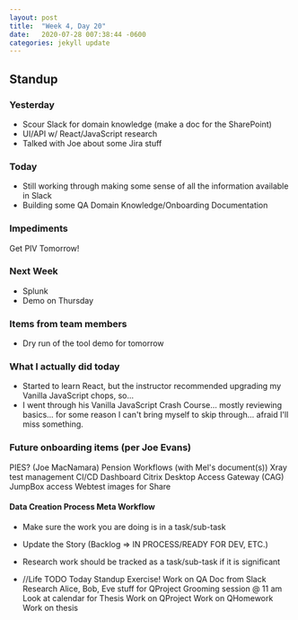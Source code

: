 ```yaml
---
layout: post
title:  "Week 4, Day 20"
date:   2020-07-28 007:38:44 -0600
categories: jekyll update
---
```


## Standup

### Yesterday
* Scour Slack for domain knowledge (make a doc for the SharePoint)
* UI/API w/ React/JavaScript research
* Talked with Joe about some Jira stuff

### Today
* Still working through making some sense of all the information available in Slack
* Building some QA Domain Knowledge/Onboarding Documentation

### Impediments
Get PIV Tomorrow!

### Next Week
* Splunk
* Demo on Thursday

### Items from team members
* Dry run of the tool demo for tomorrow


### What I actually did today
* Started to learn React, but the instructor recommended upgrading my Vanilla JavaScript chops, so...
* I went through his Vanilla JavaScript Crash Course... mostly reviewing basics... for some reason I can't bring myself to skip through... afraid I'll miss something.

### Future onboarding items (per Joe Evans)
PIES? (Joe MacNamara)
Pension Workflows (with Mel's document(s))
Xray test management
CI/CD Dashboard
Citrix Desktop Access Gateway (CAG)
JumpBox access
Webtest images for Share

#### Data Creation Process Meta Workflow
* Make sure the work you are doing is in a task/sub-task
* Update the Story (Backlog => IN PROCESS/READY FOR DEV, ETC.)
* Research work should be tracked as a task/sub-task if it is significant

* //Life TODO Today
Standup
Exercise!
Work on QA Doc from Slack
Research Alice, Bob, Eve stuff for QProject
Grooming session @ 11 am
Look at calendar for Thesis
Work on QProject
Work on QHomework
Work on thesis 